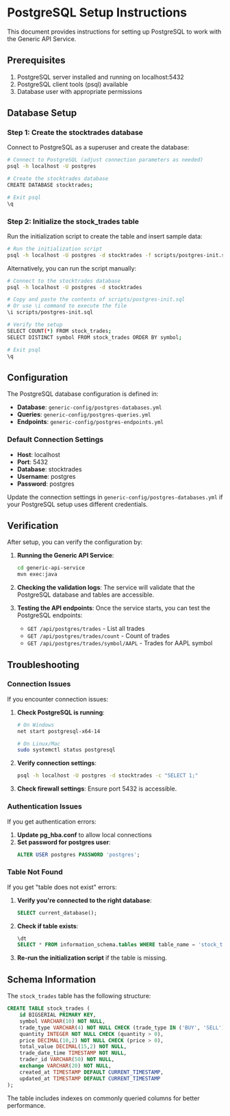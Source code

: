 # PostgreSQL Setup Instructions

This document provides instructions for setting up PostgreSQL to work with the Generic API Service.

## Prerequisites

1. PostgreSQL server installed and running on localhost:5432
2. PostgreSQL client tools (psql) available
3. Database user with appropriate permissions

## Database Setup

### Step 1: Create the stocktrades database

Connect to PostgreSQL as a superuser and create the database:

```bash
# Connect to PostgreSQL (adjust connection parameters as needed)
psql -h localhost -U postgres

# Create the stocktrades database
CREATE DATABASE stocktrades;

# Exit psql
\q
```

### Step 2: Initialize the stock_trades table

Run the initialization script to create the table and insert sample data:

```bash
# Run the initialization script
psql -h localhost -U postgres -d stocktrades -f scripts/postgres-init.sql
```

Alternatively, you can run the script manually:

```bash
# Connect to the stocktrades database
psql -h localhost -U postgres -d stocktrades

# Copy and paste the contents of scripts/postgres-init.sql
# Or use \i command to execute the file
\i scripts/postgres-init.sql

# Verify the setup
SELECT COUNT(*) FROM stock_trades;
SELECT DISTINCT symbol FROM stock_trades ORDER BY symbol;

# Exit psql
\q
```

## Configuration

The PostgreSQL database configuration is defined in:
- **Database**: `generic-config/postgres-databases.yml`
- **Queries**: `generic-config/postgres-queries.yml`
- **Endpoints**: `generic-config/postgres-endpoints.yml`

### Default Connection Settings

- **Host**: localhost
- **Port**: 5432
- **Database**: stocktrades
- **Username**: postgres
- **Password**: postgres

Update the connection settings in `generic-config/postgres-databases.yml` if your PostgreSQL setup uses different credentials.

## Verification

After setup, you can verify the configuration by:

1. **Running the Generic API Service**:
   ```bash
   cd generic-api-service
   mvn exec:java
   ```

2. **Checking the validation logs**: The service will validate that the PostgreSQL database and tables are accessible.

3. **Testing the API endpoints**: Once the service starts, you can test the PostgreSQL endpoints:
   - `GET /api/postgres/trades` - List all trades
   - `GET /api/postgres/trades/count` - Count of trades
   - `GET /api/postgres/trades/symbol/AAPL` - Trades for AAPL symbol

## Troubleshooting

### Connection Issues

If you encounter connection issues:

1. **Check PostgreSQL is running**:
   ```bash
   # On Windows
   net start postgresql-x64-14
   
   # On Linux/Mac
   sudo systemctl status postgresql
   ```

2. **Verify connection settings**:
   ```bash
   psql -h localhost -U postgres -d stocktrades -c "SELECT 1;"
   ```

3. **Check firewall settings**: Ensure port 5432 is accessible.

### Authentication Issues

If you get authentication errors:

1. **Update pg_hba.conf** to allow local connections
2. **Set password for postgres user**:
   ```sql
   ALTER USER postgres PASSWORD 'postgres';
   ```

### Table Not Found

If you get "table does not exist" errors:

1. **Verify you're connected to the right database**:
   ```sql
   SELECT current_database();
   ```

2. **Check if table exists**:
   ```sql
   \dt
   SELECT * FROM information_schema.tables WHERE table_name = 'stock_trades';
   ```

3. **Re-run the initialization script** if the table is missing.

## Schema Information

The `stock_trades` table has the following structure:

```sql
CREATE TABLE stock_trades (
    id BIGSERIAL PRIMARY KEY,
    symbol VARCHAR(10) NOT NULL,
    trade_type VARCHAR(4) NOT NULL CHECK (trade_type IN ('BUY', 'SELL')),
    quantity INTEGER NOT NULL CHECK (quantity > 0),
    price DECIMAL(10,2) NOT NULL CHECK (price > 0),
    total_value DECIMAL(15,2) NOT NULL,
    trade_date_time TIMESTAMP NOT NULL,
    trader_id VARCHAR(50) NOT NULL,
    exchange VARCHAR(20) NOT NULL,
    created_at TIMESTAMP DEFAULT CURRENT_TIMESTAMP,
    updated_at TIMESTAMP DEFAULT CURRENT_TIMESTAMP
);
```

The table includes indexes on commonly queried columns for better performance.
